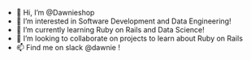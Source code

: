- 👋 Hi, I’m @Dawnieshop
- 👀 I’m interested in Software Development and Data Engineering!
- 🌱 I’m currently learning Ruby on Rails and Data Science! 
- 💞️ I’m looking to collaborate on projects to learn about Ruby on Rails 
- 📫 Find me on slack @dawnie ! 

<!---
Dawnieshop/Dawnieshop is a ✨ special ✨ repository because its `README.md` (this file) appears on your GitHub profile.
You can click the Preview link to take a look at your changes.
--->
